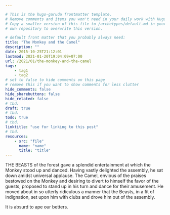 ```yaml
---

# This is the hugo-garuda frontmatter template.
# Remove comments and items you won't need in your daily work with Hugo.
# Copy a smaller version of this file to /archetypes/default.md in your
# own repository to overwrite this version.

# default front matter that you probably always need:
title: "The Monkey and the Camel"
description: ""
date: 2015-10-25T21:12:01
lastmod: 2021-01-20T19:04:09+07:00
url: /2021/01/the-monkey-and-the-camel
tags:
    - tag1
    - tag2
# set to false to hide comments on this page
# remove this if you want to show comments for less clutter
hide_comments: false
hide_sharebuttons: false
hide_related: false
# tbd.
draft: true
# tbd.
todo: true
# tbd.
linktitle: "use for linking to this post"
# tbd.
resources:
    - src: "file"
      name: "name"
      title: "title"
---
```

THE BEASTS of the forest gave a splendid entertainment at which the Monkey stood up and danced. Having vastly delighted the assembly, he sat down amidst universal applause. The Camel, envious of the praises bestowed on the Monkey and desiring to divert to himself the favor of the guests, proposed to stand up in his turn and dance for their amusement. He moved about in so utterly ridiculous a manner that the Beasts, in a fit of indignation, set upon him with clubs and drove him out of the assembly.

It is absurd to ape our betters.
